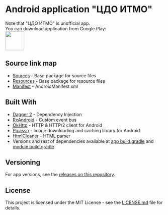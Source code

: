 # Android application "ЦДО ИТМО"

Note that "ЦДО ИТМО" is unofficial app.\
You can download application from Google Play:\
<a target="_blank" href="https://play.google.com/store/apps/details?id=com.bukhmastov.cdoitmo"><img src="https://play.google.com/intl/en_us/badges/images/generic/en_badge_web_generic.png" height="60"></a>

## Source link map

* [Sources](app/src/main/java/com/bukhmastov/cdoitmo) - Base package for source files
* [Resources](app/src/main/res) - Base package for resource files
* [Manifest](app/src/main/AndroidManifest.xml) - AndroidManifest.xml

## Built With

* [Dagger 2](https://google.github.io/dagger/) - Dependency Injection
* [RxAndroid](https://github.com/ReactiveX/RxAndroid) - Custom event bus
* [OkHttp](http://square.github.io/okhttp/) - HTTP & HTTP/2 client for Android
* [Picasso](http://square.github.io/picasso/) - Image downloading and caching library for Android
* [HtmlCleaner](http://htmlcleaner.sourceforge.net/) - HTML parser
* Versions and rest of dependencies available at [app build.gradle](build.gradle) and [module build.gradle](app/build.gradle)

## Versioning

For app versions, see the [releases on this repository](https://github.com/bukhmastov/CDOITMO/releases).

## License

This project is licensed under the MIT License - see the [LICENSE.md](LICENSE.md) file for details.
